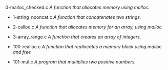 0-malloc_checked.c *A function that allocates memory using malloc.*



- 1-string_nconcat.c *A function that concatenates two strings.*



- 2-calloc.c *A function that allocates memory for an array, using malloc.*



- 3-array_range.c *A function that creates an array of integers.*



- 100-realloc.c *A function that reallocates a memory block using malloc and free*



- 101-mul.c *A  program that multiplies two positive numbers.*
